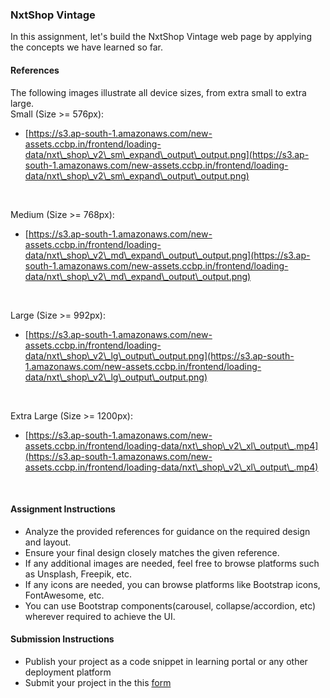 ### NxtShop Vintage

In this assignment, let's build the NxtShop Vintage web page by applying the concepts we have learned so far.

#### References

The following images illustrate all device sizes, from extra small to extra large.
<br/>
Small (Size >= 576px):

- [https://s3.ap-south-1.amazonaws.com/new-assets.ccbp.in/frontend/loading-data/nxt\_shop\_v2\_sm\_expand\_output\_output.png](https://s3.ap-south-1.amazonaws.com/new-assets.ccbp.in/frontend/loading-data/nxt\_shop\_v2\_sm\_expand\_output\_output.png)

<br/>

Medium (Size >= 768px):

- [https://s3.ap-south-1.amazonaws.com/new-assets.ccbp.in/frontend/loading-data/nxt\_shop\_v2\_md\_expand\_output\_output.png](https://s3.ap-south-1.amazonaws.com/new-assets.ccbp.in/frontend/loading-data/nxt\_shop\_v2\_md\_expand\_output\_output.png)

<br/>

Large (Size >= 992px):

- [https://s3.ap-south-1.amazonaws.com/new-assets.ccbp.in/frontend/loading-data/nxt\_shop\_v2\_lg\_output\_output.png](https://s3.ap-south-1.amazonaws.com/new-assets.ccbp.in/frontend/loading-data/nxt\_shop\_v2\_lg\_output\_output.png)

<br/>

Extra Large (Size >= 1200px):

- [https://s3.ap-south-1.amazonaws.com/new-assets.ccbp.in/frontend/loading-data/nxt\_shop\_v2\_xl\_output\_.mp4](https://s3.ap-south-1.amazonaws.com/new-assets.ccbp.in/frontend/loading-data/nxt\_shop\_v2\_xl\_output\_.mp4)

<br/>

#### Assignment Instructions

- Analyze the provided references for guidance on the required design and layout.
- Ensure your final design closely matches the given reference.
- If any additional images are needed, feel free to browse platforms such as Unsplash, Freepik, etc.
- If any icons are needed, you can browse platforms like Bootstrap icons, FontAwesome, etc.
- You can use Bootstrap components(carousel, collapse/accordion, etc) wherever required to achieve the UI.

#### Submission Instructions

- Publish your project as a code snippet in learning portal or any other deployment platform
- Submit your project in the this [form]()